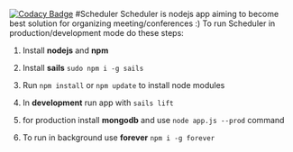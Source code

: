 [![Codacy Badge](https://api.codacy.com/project/badge/Grade/bd1353f67fda4566ae3d71bffb90eb29)](https://www.codacy.com/app/dmit8815/scheduler?utm_source=github.com&amp;utm_medium=referral&amp;utm_content=drwatsno/scheduler&amp;utm_campaign=Badge_Grade)
#Scheduler
Scheduler is nodejs app aiming to become best solution for organizing meeting/conferences :)
To run Scheduler in production/development mode do these steps:

1. Install **nodejs** and **npm**

2. Install **sails** `sudo npm i -g sails`

3. Run `npm install` or `npm update` to install node modules

4. In **development** run app with `sails lift`

5. for production install **mongodb** and use `node app.js --prod` command

6. To run in background use **forever** `npm i -g forever`

